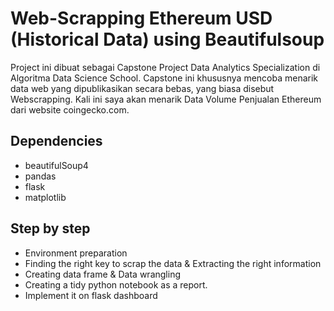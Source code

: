 # Web-Scrapping Ethereum USD (Historical Data) using Beautifulsoup

Project ini dibuat sebagai Capstone Project Data Analytics Specialization di Algoritma Data Science School. Capstone ini khususnya mencoba menarik data web yang dipublikasikan secara bebas, yang biasa disebut Webscrapping. Kali ini saya akan menarik Data Volume Penjualan Ethereum dari website coingecko.com.

## Dependencies

- beautifulSoup4
- pandas
- flask
- matplotlib

## Step by step

- Environment preparation 
- Finding the right key to scrap the data  & Extracting the right information
- Creating data frame & Data wrangling 
- Creating a tidy python notebook as a report. 
- Implement it on flask dashboard 
